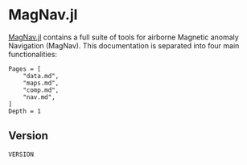 # MagNav.jl

[MagNav.jl](https://github.com/MIT-AI-Accelerator/MagNav.jl) contains a full suite of tools for airborne Magnetic anomaly Navigation (MagNav). This documentation is separated into four main functionalities:

```@contents
Pages = [
    "data.md",
    "maps.md",
    "comp.md",
    "nav.md",
]
Depth = 1
```

## Version

```@repl
VERSION
```
